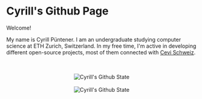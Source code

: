 # Cyrill's Github Page

Welcome!

My name is Cyrill Püntener. I am an undergraduate studying computer science at ETH Zurich, 
Switzerland. In my free time, I'm active in developing different open-source projects, 
most of them connected with [Cevi Schweiz](https://github.com/cevi).


<p align="center">
  <br>
  <br>
  <img src="https://github-readme-stats.vercel.app/api?username=wp99cp&show_icons=true&theme=gruvbox" alt="Cyrill's Github State" /> 
  <br>
  <br>
  <img src="https://github-readme-stats.vercel.app/api/top-langs/?username=wp99cp&show_icons=true&theme=gruvbox" alt="Cyrill's Github State" />

</p>
